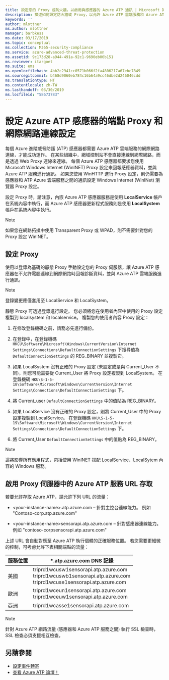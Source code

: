 ```yaml
---
title: 設定您的 Proxy 或防火牆，以啟用與感應器的 Azure ATP 通訊 | Microsoft Docs
description: 描述如何設定防火牆或 Proxy，以允許 Azure ATP 雲端服務和 Azure ATP 感應器之間的通訊
keywords: ''
author: mlottner
ms.author: mlottner
manager: barbkess
ms.date: 03/17/2019
ms.topic: conceptual
ms.collection: M365-security-compliance
ms.service: azure-advanced-threat-protection
ms.assetid: 9c173d28-a944-491a-92c1-9690eb06b151
ms.reviewer: itargoet
ms.suite: ems
ms.openlocfilehash: 4bb2c2941cc0571b066f2fa4806217a67ebc7849
ms.sourcegitcommit: b468d9060eb784c16b64a9cc46dbe2d246046cdd
ms.translationtype: HT
ms.contentlocale: zh-TW
ms.lasthandoff: 03/30/2019
ms.locfileid: "58673783"
---
```

# <a name="configure-endpoint-proxy-and-internet-connectivity-settings-for-your-azure-atp-sensor"></a>設定 Azure ATP 感應器的端點 Proxy 和網際網路連線設定

每個 Azure 進階威脅防護 (ATP) 感應器都需要 Azure ATP 雲端服務的網際網路連線，才能成功運作。 在某些組織中，網域控制站不會直接連線到網際網路，而是透過 Web Proxy 連線來連線。 每個 Azure ATP 感應器都要求您使用 Microsoft Windows Internet (WinINET) Proxy 設定來回報感應器資料，並與 Azure ATP 服務進行通訊。 如果您使用 WinHTTP 進行 Proxy 設定，則仍需要為感應器和 ATP Azure 雲端服務之間的通訊設定 Windows Internet (WinINet) 瀏覽器 Proxy 設定。


設定 Proxy 時，請注意，內嵌 Azure ATP 感應器服務是使用 **LocalService** 帳戶在系統內容中執行，而 Azure ATP 感應器更新程式服務則是使用 **LocalSystem** 帳戶在系統內容中執行。 

> [!NOTE]
> 如果您在網路拓撲中使用 Transparent Proxy 或 WPAD，則不需要針對您的 Proxy 設定 WinINET。

## <a name="configure-the-proxy"></a>設定 Proxy 

使用以登錄為基礎的靜態 Proxy 手動設定您的 Proxy 伺服器，讓 Azure ATP 感應器在不允許電腦連線到網際網路時回報診斷資料，並與 Azure ATP 雲端服務進行通訊。

> [!NOTE]
> 登錄變更應僅套用至 LocalService 和 LocalSystem。

靜態 Proxy 可透過登錄進行設定。 您必須將您在使用者內容中使用的 Proxy 設定複製到 localsystem 和 localservice。 複製您的使用者內容 Proxy 設定：

1.   在修改登錄機碼之前，請務必先進行備份。

2. 在登錄中，在登錄機碼 `HKCU\Software\Microsoft\Windows\CurrentVersion\Internet Settings\Connections\DefaultConnectionSettings` 下搜尋值為 `DefaultConnectionSettings` 的 REG_BINARY 並複製它。
 
2.  如果 LocalSystem 沒有正確的 Proxy 設定 (未設定或是與 Current_User 不同)，則您可能需要從 Current_User 將 Proxy 設定複製到 LocalSystem。 在登錄機碼 `HKU\S-1-5-18\Software\Microsoft\Windows\CurrentVersion\Internet Settings\Connections\DefaultConnectionSettings` 下。

3.  將 Current_user `DefaultConnectionSettings` 中的值貼為 REG_BINARY。

4.  如果 LocalService 沒有正確的 Proxy 設定，則將 Current_User 中的 Proxy 設定複製到 LocalService。 在登錄機碼 `HKU\S-1-5-19\Software\Microsoft\Windows\CurrentVersion\Internet Settings\Connections\DefaultConnectionSettings` 下。

5.  將 Current_User `DefaultConnectionSettings` 中的值貼為 REG_BINARY。

> [!NOTE]
> 這將影響所有應用程式，包括使用 WinINET 搭配 LocalService、LocalSytem 內容的 Windows 服務。


## <a name="enable-access-to-azure-atp-service-urls-in-the-proxy-server"></a>啟用 Proxy 伺服器中的 Azure ATP 服務 URL 存取

若要允許存取 Azure ATP，請允許下列 URL 的流量：

- \<your-instance-name>.atp.azure.com – 針對主控台連線能力。 例如 "Contoso-corp.atp.azure.com"

- \<your-instance-name>sensorapi.atp.azure.com – 針對感應器連線能力。 例如 "contoso-corpsensorapi.atp.azure.com"

上述 URL 會自動對應至 Azure ATP 執行個體的正確服務位置。 若您需要更細微的控制，可考慮允許下表相關端點的流量：

|服務位置|*.atp.azure.com DNS 記錄|
|----|----|
|美國 |triprd1wcusw1sensorapi.atp.azure.com<br>triprd1wcuswb1sensorapi.atp.azure.com<br>triprd1wcuse1sensorapi.atp.azure.com|
|歐洲|triprd1wceun1sensorapi.atp.azure.com<br>triprd1wceuw1sensorapi.atp.azure.com|
|亞洲|triprd1wcasse1sensorapi.atp.azure.com|

 
> [!NOTE]
> 針對 Azure ATP 網路流量 (感應器和 Azure ATP 服務之間) 執行 SSL 檢查時，SSL 檢查必須支援相互檢查。


## <a name="see-also"></a>另請參閱
- [設定事件轉寄](configure-event-forwarding.md)
- [查看 Azure ATP 論壇！](https://aka.ms/azureatpcommunity)
